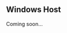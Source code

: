 <!---
---
title: Linux Host Installation for 4IoT
permalink: /documentation/consumer/4iot/installation/windows-sd.md.html
---
-->

## Windows Host

Coming soon...